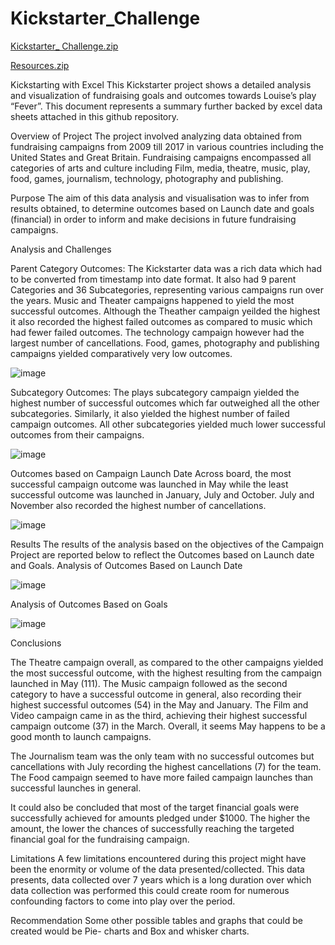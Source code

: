 # Kickstarter_Challenge
[Kickstarter_ Challenge.zip](https://github.com/WoyramA/Kickstarter_Challenge/files/9782186/Kickstarter_.Challenge.zip)


[Resources.zip](https://github.com/WoyramA/Kickstarter_Challenge/files/9782187/Resources.zip)


Kickstarting with Excel
This Kickstarter project shows a detailed analysis and visualization of fundraising goals and outcomes towards Louise’s play “Fever”.  This document represents a summary further backed by excel data sheets attached in this github repository.


Overview of Project
The project involved analyzing data obtained from fundraising campaigns from 2009 till 2017 in various countries including the United States and Great Britain. Fundraising campaigns encompassed all categories of arts and culture including Film, media, theatre, music, play, food, games, journalism, technology, photography and publishing. 

Purpose
The aim of this data analysis and visualisation was to infer from results obtained, to determine outcomes based on Launch date and goals (financial) in order to inform and make decisions in future fundraising campaigns.

Analysis and Challenges 

Parent Category  Outcomes:
The Kickstarter data was a rich data which had to be converted from timestamp into date format. It also had 9 parent Categories and 36 Subcategories, representing various campaigns run over the years. Music and Theater campaigns happened to yield the most successful outcomes. Although the Theather campaign yeilded the highest it also recorded the highest failed outcomes as compared to music which had fewer failed outcomes. The technology campaign however had the largest number of cancellations. 
Food, games, photography and publishing campaigns yielded comparatively very low outcomes.

![image](https://user-images.githubusercontent.com/114967995/195755327-53235219-9d0c-4ab5-8ecd-c57c79902ab2.png)


Subcategory Outcomes:
The plays subcategory campaign yielded the highest number of successful outcomes which far outweighed all the other subcategories. Similarly, it also yielded the highest number of failed campaign outcomes. All other subcategories yielded much lower successful outcomes from their campaigns.

![image](https://user-images.githubusercontent.com/114967995/195755404-573b81ac-d5df-4611-894e-04dbbd2cd2fc.png)


Outcomes based on Campaign Launch Date
Across board, the most successful campaign outcome was launched in May while the least successful outcome was launched in January, July and October. July and November also recorded the highest number of cancellations.
 
![image](https://user-images.githubusercontent.com/114967995/195755484-c4e67dc7-3696-41e5-95ce-5d6f873060cd.png)

Results
The results of the analysis based on the objectives of the Campaign Project are reported below to reflect the Outcomes based on Launch date and Goals.
Analysis of Outcomes Based on Launch Date

 ![image](https://user-images.githubusercontent.com/114967995/195755549-1d100c87-e3bb-42be-86df-0717f4bdf742.png)

Analysis of Outcomes Based on Goals

 ![image](https://user-images.githubusercontent.com/114967995/195755612-6d70fa45-5d06-4011-981d-52eb2c2dd1dc.png)

Conclusions

The Theatre campaign overall, as compared to the other campaigns yielded the most successful outcome, with the highest resulting from the campaign launched in May (111). The Music campaign followed as the second category to have a successful outcome in general, also recording their highest successful outcomes (54) in the May and January. The Film and Video campaign came in as the third, achieving their highest successful campaign outcome (37) in the March. Overall, it seems May happens to be a good month to launch campaigns.

The Journalism team was the only team with no successful outcomes but cancellations with July recording the highest cancellations (7) for the team. The Food campaign seemed to have more failed campaign launches than successful launches in general.


It could also be concluded that most of the target financial goals were successfully achieved for amounts pledged under $1000. The higher the amount, the lower the chances of successfully reaching the targeted financial goal for the fundraising campaign.
 
Limitations
A few limitations encountered during this project might have been the enormity or volume of the data presented/collected. This data presents, data collected over 7 years which is a long duration over which data collection was performed this could create room for numerous confounding factors to come into play over the period.


Recommendation 
Some other possible tables and graphs that could be created would be Pie- charts and Box and whisker charts.


